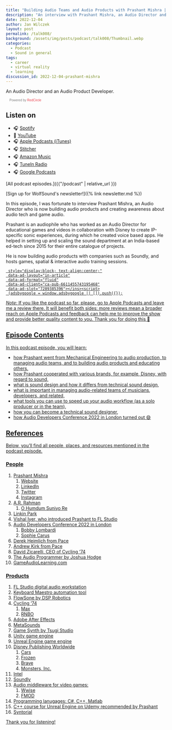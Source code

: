 ```yaml
---
title: "Building Audio Teams and Audio Products with Prashant Mishra | WolfTalk #008"
description: "An interview with Prashant Mishra, an Audio Director and an Audio Product Developer."
date: 2022-12-04
author: Jan Wilczek
layout: post
permalink: /talk008/
background: /assets/img/posts/podcast/talk008/Thumbnail.webp
categories:
  - Podcast
  - Sound in general
tags:
  - career
  - virtual reality
  - learning
discussion_id: 2022-12-04-prashant-mishra
---
```

An Audio Director and an Audio Product Developer.

<script async defer onload="redcircleIframe();" src="https://api.podcache.net/embedded-player/sh/bf40a1d2-7e41-4ddb-8c3a-ed82394723ba/ep/55570a2d-cd49-4776-85ed-6d0c69e1ddce"></script><div class="redcirclePlayer-55570a2d-cd49-4776-85ed-6d0c69e1ddce"></div><style>.redcircle-link:link {color: #ea404d;text-decoration: none;}.redcircle-link:hover {color: #ea404d;}.redcircle-link:active {color: #ea404d;}.redcircle-link:visited {color: #ea404d;}</style>
<p style="margin-top:3px;margin-left:11px;font-family: sans-serif;font-size: 10px; color: gray;">Powered by <a class="redcircle-link" href="https://redcircle.com?utm_source=rc_embedded_player&utm_medium=web&utm_campaign=embedded_v1">RedCircle</a></p>

## Listen on

* 🎧 [Spotify](https://open.spotify.com/episode/7aZD3lhfWCSCuPRAOxOC6r?si=e0b0cd6a15234e4b)
* 🎥 [YouTube](https://youtu.be/G0gKZdxAMck)
* 🎧 [Apple Podcasts (iTunes)](https://podcasts.apple.com/us/podcast/building-audio-teams-and-audio-products-with/id1595913701?i=1000588672117)
* 🎧 [Stitcher](https://www.stitcher.com/show/wolftalk-podcast-about-audio-programming-people-careers-learning/episode/building-audio-teams-and-audio-products-with-prashant-mishra-wolftalk-008-209434908)
* 🎧 [Amazon Music](https://music.amazon.com/podcasts/b42682b5-61ba-4a6f-8b11-aed42b07ef9f/episodes/98647a3b-ae11-4adc-bd1c-ab95609ac3a5/building-audio-teams-and-audio-products-with-prashant-mishra-wolftalk-008)
* 🎧 [TuneIn Radio](<https://tunein.com/podcasts/Education-Podcasts/WolfTalk-Podcast-About-Audio-Programming-(People-p1562232/?topicId=224290318/>)
* 🎧 [Google Podcasts](https://podcasts.google.com/feed/aHR0cHM6Ly9mZWVkcy5yZWRjaXJjbGUuY29tL2JmNDBhMWQyLTdlNDEtNGRkYi04YzNhLWVkODIzOTQ3MjNiYQ/episode/NjdlZmQwNDktM2NmZS00MWNmLWIzNmMtNjFhYjFjNDI2ZDVl?sa=X&ved=0CAUQkfYCahcKEwjwmJXZ0OD7AhUAAAAAHQAAAAAQAQ)

[All podcast episodes.]({{"/podcast" | relative_url }})

[Sign up for WolfSound's newsletter!]({% link newsletter.md %})

In this episode, I was fortunate to interview Prashant Mishra, an Audio Director who is now building audio products and creating awareness about audio tech and game audio.

Prashant is an audiophile who has worked as an Audio Director for educational games and videos in collaboration with Disney to create IP-specific sonic experiences, during which he created voice based apps. He helped in setting up and scaling the sound department at an India-based ed-tech since 2015 for their entire catalogue of projects.

He is now building audio products with companies such as Soundly, and hosts games, spatial & interactive audio training sessions.

<script defer src="https://pagead2.googlesyndication.com/pagead/js/adsbygoogle.js?client=ca-pub-6611455743195468"
     crossorigin="anonymous"></script><ins class="adsbygoogle"
     style="display:block; text-align:center;"
     data-ad-layout="in-article"
     data-ad-format="fluid"
     data-ad-client="ca-pub-6611455743195468"
     data-ad-slot="7289385396"></ins><script>
     (adsbygoogle = window.adsbygoogle || []).push({});
</script>

*Note:* If you like the podcast so far, please, [go to Apple Podcasts and leave me a review there](https://podcasts.apple.com/us/podcast/wolftalk-podcast-about-audio-programming-people-careers/id1595913701). It will benefit both sides: more reviews mean a broader reach on Apple Podcasts and feedback can help me to improve the show and provide better quality content to you. Thank you for doing this 🙏

## Episode Contents

In this podcast episode, you will learn:

- how Prashant went from Mechanical Engineering to audio production, to managing audio teams, and to building audio products and educating others,
- how Prashant cooperated with various brands, for example, Disney, with regard to sound,
- what is sound design and how it differs from technical sound design,
- what is important in managing audio-related teams of musicians, developers, and related,
- what tools you can use to speed up your audio workflow (as a solo producer or in the team),
- how you can become a technical sound designer,
- how Audio Developers Conference 2022 in London turned out 😄

## References

Below, you’ll find all people, places, and resources mentioned in the podcast episode.

### People

1. Prashant Mishra
    1. [Website](https://prashantmishra.xyz/linkinbio)
    2. [LinkedIn](https://prashantmishra.xyz/social/linkedin)
    3. [Twitter](https://prashantmishra.xyz/social/twitter)
    4. [Instagram](https://prashantmishra.xyz/social/instagram)
2. A.R. Rahman
    1. [O Humdum Suniyo Re](https://open.spotify.com/track/0KdDgQgvvh7tYM3jj3n78l)
3. Linkin Park
4. Vishal Iyer, who introduced Prashant to FL Studio
5. [Audio Developers Conference 2022 in London](https://audio.dev/)
    1. [Bobby Lombardi](https://www.linkedin.com/in/bobbylombardi)
    2. [Sophie Carus](https://www.linkedin.com/in/sophie-a-carus-0a69a62)
6. Derek Heimlich from Pace
7. Andrew Kirk from Pace
8. [David Zicarelli](https://www.linkedin.com/in/david-zicarelli-291667227?trk=public_profile_browsemap), CEO of Cycling ‘74
9. [The Audio Programmer by Joshua Hodge](https://www.youtube.com/@TheAudioProgrammer)
10. [GameAudioLearning.com](https://www.gameaudiolearning.com/)

### Products

1. [FL Studio](https://www.image-line.com/) digital audio workstation
2. [Keyboard Maestro automation tool](https://www.keyboardmaestro.com/main/)
3. [FlowSone by DSP Robotics](http://www.dsprobotics.com/flowstone.html)
4. [Cycling ‘74](https://cycling74.com/)
    1. Max
    2. RNBO
5. [Adobe After Effects](https://www.adobe.com/products/aftereffects.html)
6. [MetaSounds](https://dev.epicgames.com/community/learning/tutorials/BKPD/unreal-engine-introduction-to-metasounds)
7. [Game Synth by Tsugi Studio](http://tsugi-studio.com/web/en/products-gamesynth.html)
8. Unity game engine
9. Unreal Engine game engine
10. Disney Publishing Worldwide
    1. Cars
    2. Frozen
    3. Brave
    4. Monsters, Inc.
11. Intel
12. [Soundly](https://getsoundly.com/)
13. Audio middleware for video games:
    1. Wwise
    2. FMOD
14. Programming lanugages: C#, C++, Matlab
15. [C++ course for Unreal Engine on Udemy recommended by Prashant](https://www.udemy.com/course/unrealcourse/)
16. [Syntorial](https://www.syntorial.com/)

Thank you for listening!
